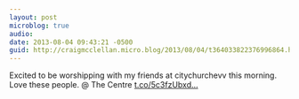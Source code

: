 ```yaml
---
layout: post
microblog: true
audio: 
date: 2013-08-04 09:43:21 -0500
guid: http://craigmcclellan.micro.blog/2013/08/04/t364033822376996864.html
---
```

Excited to be worshipping with my friends at citychurchevv this morning. Love these people. @ The Centre [t.co/5c3fzUbxd...](http://t.co/5c3fzUbxdt)
